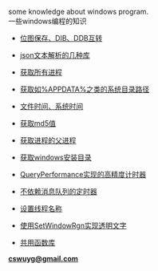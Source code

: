 some knowledge about windows program.  
一些windows编程的知识  

- [位图保存、DIB、DDB互转](./bitmap_save_DIB_DDB)
- [json文本解析的几种库](./cpp_json_parse)
- [获取所有进程](./get_all_process) 
- [获取如%APPDATA%之类的系统目录路径](./get_appdata) 
- [文件时间、系统时间](./get_file_time)
- [获取md5值](./get_md5)
- [获取进程的父进程](./get_parent_process)
- [获取windows安装目录](./get_window_install_dir)
- [QueryPerformance实现的高精度计时器](./hight_performance_time_calc)
- [不依赖消息队列的定时器](./hight_performance_time_calc)
- [设置线程名称](./set_thread_name)
- [使用SetWindowRgn实现透明文字](./use_rgn_api_to_transparent)  




  
  

- [共用函数库](./utility)  




**cswuyg@gmail.com**  